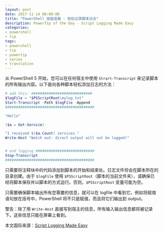 ```yaml
---
layout: post
date: 2017-11-14 00:00:00
title: "PowerShell 技能连载 - 轻松记录脚本日志"
description: PowerTip of the Day - Script Logging Made Easy
categories:
- powershell
- tip
tags:
- powershell
- tip
- powertip
- series
- translation
---
```

从 PowerShell 5 开始，您可以在任何宿主中使用 `Strart-Transcript` 来记录脚本的所有输出内容。以下是向各种脚本轻松添加日志的方法：

```powershell
# add this: ############################
$logFile = "$PSScriptRoot\mylog.txt"
Start-Transcript -Path $logFile -Append
#########################################

"Hello"

($a = Get-Service)

"I received $($a.Count) services."
Write-Host "Watch out: direct output will not be logged!"


# end logging ###########################
Stop-Transcript
#########################################
```

只需要将注释块中的代码添加到脚本的开始和结束处。日志文件将会在脚本所在的目录创建。由于 `$logFile` 使用 `$PSScriptRoot`（脚本的当前文件夹），请确保已经将脚本保存并以脚本的方式运行。否则，`$PSScriptRoot` 变量可能为空。

只需要确保脚本输出所有您需要的信息，就可以在 logfile 中看到它。例如将赋值语句放在括号中，PowerShell 将不只是赋值，而且将它们输出到 output。

警告：除了用 `Write-Host` 直接写到宿主的信息，所有输入输出信息都将被记录下。这些信息只能在屏幕上看到。

<!--more-->
本文国际来源：[Script Logging Made Easy](http://community.idera.com/powershell/powertips/b/tips/posts/script-logging-made-easy)
